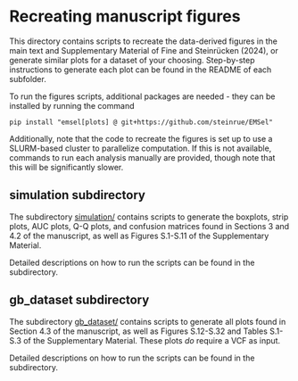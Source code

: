 # Recreating manuscript figures

This directory contains scripts to recreate the data-derived figures in the main text and Supplementary Material of Fine and Steinrücken (2024), or generate similar plots for a dataset of your choosing. Step-by-step instructions to generate each plot can be found in the README of each subfolder.

To run the figures scripts, additional packages are needed - they can be installed by running the command
```
pip install "emsel[plots] @ git+https://github.com/steinrue/EMSel"
```

Additionally, note that the code to recreate the figures is set up to use a SLURM-based cluster to parallelize computation. If this is not available, commands to run each analysis manually are provided, though note that this will be significantly slower.

## simulation subdirectory

The subdirectory [simulation/](simulation/) contains scripts to generate the boxplots, strip plots, AUC plots, Q-Q plots, and confusion matrices found in Sections 3 and 4.2 of the manuscript, as well as Figures S.1-S.11 of the Supplementary Material.

Detailed descriptions on how to run the scripts can be found in the subdirectory.

## gb_dataset subdirectory

The subdirectory [gb_dataset/](gb_dataset/) contains scripts to generate all plots found in Section 4.3 of the manuscript, as well as Figures S.12-S.32 and Tables S.1-S.3 of the Supplementary Material. These plots _do_ require a VCF as input. 

Detailed descriptions on how to run the scripts can be found in the subdirectory.
